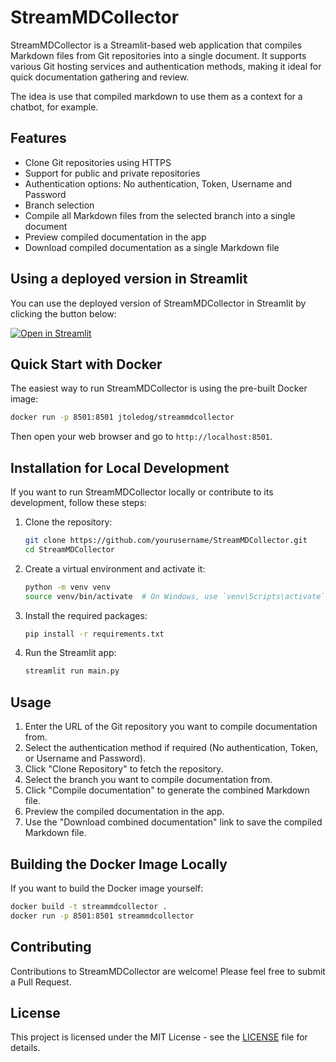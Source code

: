 # StreamMDCollector

StreamMDCollector is a Streamlit-based web application that compiles Markdown files from Git repositories into a single document. It supports various Git hosting services and authentication methods, making it ideal for quick documentation gathering and review.

The idea is use that compiled markdown to use them as a context for a chatbot, for example.

## Features

- Clone Git repositories using HTTPS
- Support for public and private repositories
- Authentication options: No authentication, Token, Username and Password
- Branch selection
- Compile all Markdown files from the selected branch into a single document
- Preview compiled documentation in the app
- Download compiled documentation as a single Markdown file

## Using a deployed version in Streamlit

You can use the deployed version of StreamMDCollector in Streamlit by clicking the button below:

[![Open in Streamlit](https://static.streamlit.io/badges/streamlit_badge_black_white.svg)](https://streammdcollector.streamlit.app/)

## Quick Start with Docker

The easiest way to run StreamMDCollector is using the pre-built Docker image:

```bash
docker run -p 8501:8501 jtoledog/streammdcollector
```

Then open your web browser and go to `http://localhost:8501`.

## Installation for Local Development

If you want to run StreamMDCollector locally or contribute to its development, follow these steps:

1. Clone the repository:
   ```bash
   git clone https://github.com/yourusername/StreamMDCollector.git
   cd StreamMDCollector
   ```

2. Create a virtual environment and activate it:
   ```bash
   python -m venv venv
   source venv/bin/activate  # On Windows, use `venv\Scripts\activate`
   ```

3. Install the required packages:
   ```bash
   pip install -r requirements.txt
   ```

4. Run the Streamlit app:
   ```bash
   streamlit run main.py
   ```

## Usage

1. Enter the URL of the Git repository you want to compile documentation from.
2. Select the authentication method if required (No authentication, Token, or Username and Password).
3. Click "Clone Repository" to fetch the repository.
4. Select the branch you want to compile documentation from.
5. Click "Compile documentation" to generate the combined Markdown file.
6. Preview the compiled documentation in the app.
7. Use the "Download combined documentation" link to save the compiled Markdown file.

## Building the Docker Image Locally

If you want to build the Docker image yourself:

```bash
docker build -t streammdcollector .
docker run -p 8501:8501 streammdcollector
```

## Contributing

Contributions to StreamMDCollector are welcome! Please feel free to submit a Pull Request.

## License

This project is licensed under the MIT License - see the [LICENSE](LICENSE) file for details.

